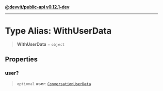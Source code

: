 [**@devvit/public-api v0.12.1-dev**](../../README.md)

---

# Type Alias: WithUserData

> **WithUserData** = `object`

## Properties

<a id="user"></a>

### user?

> `optional` **user**: [`ConversationUserData`](ConversationUserData.md)
